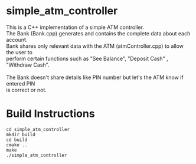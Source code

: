 # simple_atm_controller
This is a C++ implementation of a simple ATM controller.<br/>
The Bank (Bank.cpp) generates and contains the complete data about each account.<br/>
Bank shares only relevant data with the ATM (atmController.cpp) to allow the user to<br/>
perform certain functions such as "See Balance", "Deposit Cash" , "Withdraw Cash".<br/>
<br/>
The Bank doesn't share details like PIN number but let's the ATM know if entered PIN<br/>
is correct or not. 
<br/>


# Build Instructions
	cd simple_atm_controller
	mkdir build
	cd build
	cmake ..
	make
	./simple_atm_controller
  

